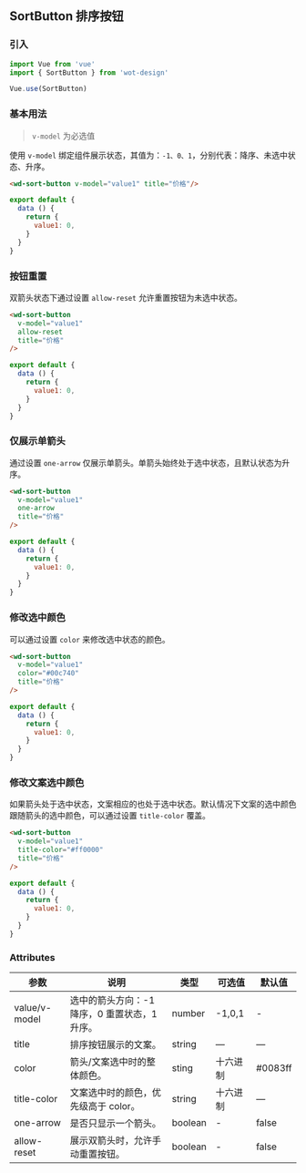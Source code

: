 ## SortButton 排序按钮

### 引入

```javascript
import Vue from 'vue'
import { SortButton } from 'wot-design'

Vue.use(SortButton)
```

### 基本用法

> `v-model` 为必选值

使用 `v-model` 绑定组件展示状态，其值为：`-1、0、1`，分别代表：降序、未选中状态、升序。

```html
<wd-sort-button v-model="value1" title="价格"/>
```
```javascript
export default {
  data () {
    return {
      value1: 0,
    }
  }
}
```

### 按钮重置

双箭头状态下通过设置 `allow-reset` 允许重置按钮为未选中状态。

```html
<wd-sort-button
  v-model="value1"
  allow-reset
  title="价格"
/>
```
```javascript
export default {
  data () {
    return {
      value1: 0,
    }
  }
}
```

### 仅展示单箭头

通过设置 `one-arrow` 仅展示单箭头。单箭头始终处于选中状态，且默认状态为升序。

```html
<wd-sort-button
  v-model="value1"
  one-arrow
  title="价格"
/>
```
```javascript
export default {
  data () {
    return {
      value1: 0,
    }
  }
}
```

### 修改选中颜色

可以通过设置 `color` 来修改选中状态的颜色。

```html
<wd-sort-button
  v-model="value1"
  color="#00c740"
  title="价格"
/>
```
```javascript
export default {
  data () {
    return {
      value1: 0,
    }
  }
}
```

### 修改文案选中颜色

如果箭头处于选中状态，文案相应的也处于选中状态。默认情况下文案的选中颜色跟随箭头的选中颜色，可以通过设置 `title-color` 覆盖。

```html
<wd-sort-button
  v-model="value1"
  title-color="#ff0000"
  title="价格"
/>
```
```javascript
export default {
  data () {
    return {
      value1: 0,
    }
  }
}
```

### Attributes
| 参数      | 说明                                 | 类型      | 可选值       | 默认值   |
|---------- |------------------------------------ |---------- |------------- |-------- |
| value/v-model | 选中的箭头方向：-1 降序，0 重置状态，1 升序。 | number | -1,0,1 | - |
| title | 排序按钮展示的文案。 | string | — |	— |
| color | 箭头/文案选中时的整体颜色。 | sting | 十六进制 | #0083ff |
| title-color | 文案选中时的颜色，优先级高于 color。 | string | 十六进制 |	— |
| one-arrow | 是否只显示一个箭头。 | boolean |	- |	false |
| allow-reset | 展示双箭头时，允许手动重置按钮。 | boolean | - | false |
